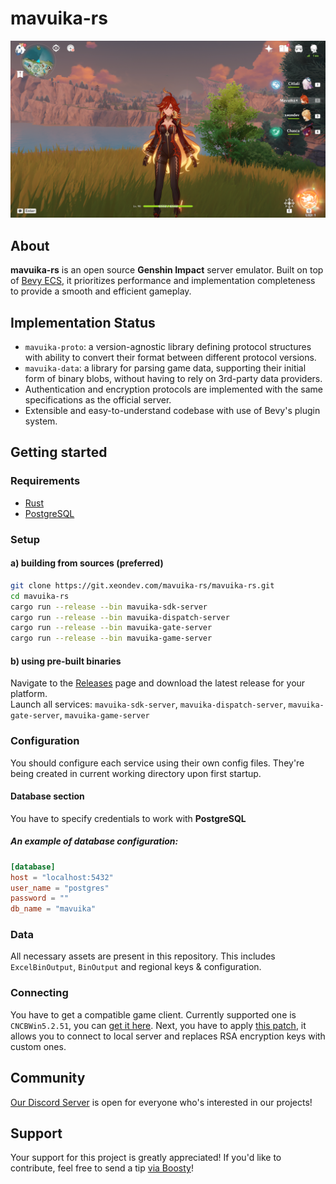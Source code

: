 # mavuika-rs
![screenshot](screenshot.png)

## About
**mavuika-rs** is an open source **Genshin Impact** server emulator. Built on top of [Bevy ECS](https://bevyengine.org/learn/book/getting-started/ecs/), it prioritizes performance and implementation completeness to provide a smooth and efficient gameplay.

## Implementation Status
- `mavuika-proto`: a version-agnostic library defining protocol structures with ability to convert their format between different protocol versions.
- `mavuika-data`: a library for parsing game data, supporting their initial form of binary blobs, without having to rely on 3rd-party data providers.
- Authentication and encryption protocols are implemented with the same specifications as the official server.
- Extensible and easy-to-understand codebase with use of Bevy's plugin system.

## Getting started
### Requirements
- [Rust](https://www.rust-lang.org/tools/install)
- [PostgreSQL](https://www.postgresql.org/download/)
### Setup
#### a) building from sources (preferred)
```sh
git clone https://git.xeondev.com/mavuika-rs/mavuika-rs.git
cd mavuika-rs
cargo run --release --bin mavuika-sdk-server
cargo run --release --bin mavuika-dispatch-server
cargo run --release --bin mavuika-gate-server
cargo run --release --bin mavuika-game-server
```
#### b) using pre-built binaries
Navigate to the [Releases](https://git.xeondev.com/mavuika-rs/mavuika-rs/releases) page and download the latest release for your platform.<br>
Launch all services: `mavuika-sdk-server`, `mavuika-dispatch-server`, `mavuika-gate-server`, `mavuika-game-server`
### Configuration
You should configure each service using their own config files. They're being created in current working directory upon first startup.
#### Database section
You have to specify credentials to work with **PostgreSQL**
##### An example of database configuration:
```toml
[database]
host = "localhost:5432"
user_name = "postgres"
password = ""
db_name = "mavuika"
```
### Data
All necessary assets are present in this repository. This includes `ExcelBinOutput`, `BinOutput` and regional keys & configuration.
### Connecting
You have to get a compatible game client. Currently supported one is `CNCBWin5.2.51`, you can [get it here](https://git.xeondev.com/xeon/3/raw/branch/3/YuanShen_5.3_beta_reversedrooms.torrent). Next, you have to apply [this patch](https://git.xeondev.com/reversedrooms/hk4e-patch/releases), it allows you to connect to local server and replaces RSA encryption keys with custom ones.
## Community
[Our Discord Server](https://discord.gg/reversedrooms) is open for everyone who's interested in our projects!
## Support
Your support for this project is greatly appreciated! If you'd like to contribute, feel free to send a tip [via Boosty](https://boosty.to/xeondev/donate)!
